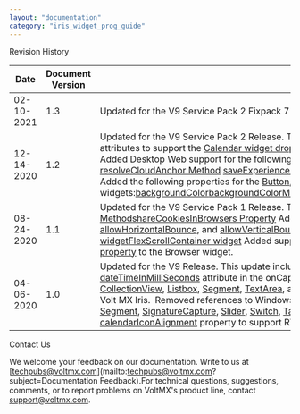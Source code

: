 ```yaml
---
layout: "documentation"
category: "iris_widget_prog_guide"
---
```

                                

  
Revision History

  
| **Date** | **Document Version** | **Description of Releases and Updates** |
| --- | --- | --- |
| 02-10-2021 | 1.3 | Updated for the V9 Service Pack 2 Fixpack 7 Release. This update includes the following new and revised features: Added [enableLazyLoad](Segment_Properties.html#enableLazyLoad) property to Segment widget. Added [loadingPlaceholderImage](Segment_Properties.html#loadingPlaceholderImage) property to Segment widget. Added i18n support for [accessibilityConfig](Button_Properties.html#accessibilityConfig) property. Added configuration support for [Z Index](FlexContainer_Properties.html#zIndex) property. |
| 12-14-2020 | 1.2 | Updated for the V9 Service Pack 2 Release. This update includes the following new and revised features: Added z-Index support for the following Map widget methods and property:[addCircle](Map_Methods.html#zIndexaddCircle)[addPin](Map_Methods.html#zIndexaddPin)[addPins](Map_Methods.html#zIndexaddPins)[addPolygon](Map_Methods.html#zIndexaddPolygon)[addPolyline](Map_Methods.html#zIndexaddPolyline)[updatePin](Map_Methods.html#zIndexupdatePin)[updatePins](Map_Methods.html#zIndexupdatePins)[locationData](Map_Properties.html#zIndexLocation) Added the following properties to the ListBox widget. [disabledKeys](ListBox_Basic_Properties.html#disabledKeys)[itemDisabledSkin](ListBox_Basic_Properties.html#itemDisabledSkin)[itemHoverSkin](ListBox_Basic_Properties.html#itemHoverSkin)[itemNormalSkin](ListBox_Basic_Properties.html#itemNormalSkin) Added the new widget [SigninWithApple](SigninWithApple.html). Added the new attributes to support the [Calendar widget drop down](Calendar.html#dropdown) look under the viewConfig property[gridCellHoverSkin](Calendar_Properties.html#gridCellHoverSkin)[gridMonthYearHoverSkin](Calendar_Properties.html#gridMonthYearHoverSkin)[gridMonthYearSelectedSkin](Calendar_Properties.html#gridMonthYearSelectedSkin)[monthYearDone](Calendar_Properties.html#monthYearDone)[monthYearCancel](Calendar_Properties.html#monthYearCancel) Added the [textCopyable property](TextBox_Properties.html#textCopyable1) for the TextBox widget. Added the [textCopyable property](TextArea_Properties.html#textCopyable) for the TextArea widget. Added Desktop Web support for the following TextBox widget properties.[autoCapitalize](TextBox_Properties.html#autoCapi)[restrictCharactersSet](TextBox_Properties.html#restrictCharactersSet)[textInputMode](TextBox_Properties.html#textInpu) Added Desktop Web support for the following TextArea widget properties.[autoCapitalize](TextArea_Properties.html#autoCapitalize)[restrictCharactersSet](TextArea_Properties.html#restrictCharactersSet)[textInputMode](TextArea_Properties.html#textInputmode) Added the [enableOrDisableDates](Calendar_Properties.html#enableOrDisableDates) property for the Calendar widget. Added the following Properties and Methods to support Save and Retrieve real world positions feature to the ARRenderer widget.[enableCloudAnchors Property](ARRenderer_Properties.html#enableCloudAnchors) [canSaveExperienceCallback Property](ARRenderer_Properties.html#canSaveExperienceCallback) [hostCloudAnchor Method](ARRenderer_Methods.html#hostCloudAnchor) [resolveCloudAnchor Method](ARRenderer_Methods.html#resolveCloudAnchor) [saveExperience Method](ARRenderer_Methods.html#saveExperience) [loadExperience Method](ARRenderer_Methods.html#loadExperience) [clearExperience Method](ARRenderer_Methods.html#clearExperience) Added the following methods to support Real-time Image Recognition and Overlay Image/Video feature to the ARRenderer widget.[startARImageDetection](ARRenderer_Methods.html#startARImageDetection)[stopARImageDetection](ARRenderer_Methods.html#stopARImageDetection) Added new Properties and Methods to support Video Captions feature to the Video Widget[enableCaptions Property](Video_Basic_Properties.html#enableCaptions)[tracks Property](Video_Basic_Properties.html#tracks)[setTracks Method](Video_Method.html#setTracks) Added the following properties for the [Button](Button_Properties.html), [Calendar](Calendar_Properties.html), [Camera](Camera_Properties.html), [CheckBoxGroup](CheckBox_Properties.html), [FlexContainer](FlexContainer_Properties.html), [Label](Label_Properties.html), [ListBox](ListBox_Basic_Properties.html), [RadioButtonGroup](RadioButton_Properties.html), [RichText](RichText_Properties.html), [TextArea2](TextArea_Properties.html), and [TextBox2](TextBox_Properties.html) widgets:[backgroundColor](Button_Properties.html#backgrou)[backgroundColorMultiStepGradient](Button_Properties.html#backgroundColorMultiStepGradient)[backgroundColorTwoStepGradient](Button_Properties.html#backgroundColorTwoStepGradient)[backgroundImage](Button_Properties.html#backgroundImage)[borderColor](Button_Properties.html#borderColor)[borderColorGradient](Button_Properties.html#borderColorGradient)[borderStyle](Button_Properties.html#borderStyle)[borderWidth](Button_Properties.html#borderWidth)[cornerRadius](Button_Properties.html#cornerRadius)[disabledStateSkinProperties](Button_Properties.html#disabledStateSkinProperties)[focusStateSkinProperties](Button_Properties.html#focusStateSkinProperties)[fontColor](Button_Properties.html#fontColor)[fontFamily](Button_Properties.html#fontFamily)[fontSize](Button_Properties.html#fontSize)[fontStyle](Button_Properties.html#fontStyle)[fontWeight](Button_Properties.html#fontWeight)[hoverStateSkinProperties](Button_Properties.html#hoverStateSkinProperties)[pressedStateSkinProperties](Button_Properties.html#pressedStateSkinProperties)[shadowColor](Button_Properties.html#shadowColor)[shadowOffset](Button_Properties.html#shadowOffset)[shadowRadius](Button_Properties.html#shadowRadius)[textShadowColor](Button_Properties.html#textShadowColor)[textShadowOffset](Button_Properties.html#textShadowOffset)[textShadowRadius](Button_Properties.html#textShadowRadius) |
| 08-24-2020 | 1.1 | Updated for the V9 Service Pack 1 Release. This update includes the following new and revised features: Added Android Support for enableCache property in the following widgets.[Browser widget](Browser_Properties.html#enableCa)[CordovaBrowser widget](CordovaBrowser_Properties.html#enableCa) Added [SSLValidationBehavior](Browser_Properties.html#SSLValidationBehavior) property to the Browser widget. Added the following methods and properties to the Browser widget for cookie handling.[clearCookies Method](Browser_Methods.html#clearCookies)[getCookies Method](Browser_Methods.html#getCookies)[setCookies Method](Browser_Methods.html#setCookies)[shareCookiesInBrowsers Property](Browser_Properties.html#shareCookiesInBrowsers) Added [autogrowMode property](TabPane_Properties.html#autogrow) to the TabPane widget. Added new values to textInputMode property to the following widgets:[TextBox](TextBox_Properties.html#dateTimeTextInputMode)[TextArea](TextArea_Properties.html#dateTimeTextInputMode) Added new values to keyBoardStyles property to the following widgets:[TextBox](TextBox_Properties.html#dateTimekeyBoard)[TextArea](TextArea_Properties.html#dateTimekeyBoard) Added isSensitiveText property to [TextBox](TextBox_Properties.html#isSensitiveText) and [TextArea](TextArea_Properties.html#isSensitiveText) widgets. Added Android support for the following FlexScrollContainer widget properties: [bounces](FlexScrollContainer_Properties.html#bounceAndroid), [allowHorizontalBounce](FlexScrollContainer_Properties.html#hbounceAndroid), and [allowVerticalBounce](FlexScrollContainer_Properties.html#vbounceAndroid). Added the following properties to FlexScrollContainer widget.[overScrollX](FlexScrollContainer_Properties.html#overScrollX)[overScrollY](FlexScrollContainer_Properties.html#overScrollY) Removed the support for Enabling RTL from [BottomSheet](BottomSheet.html#bottomsheet-widget) widget. Modified the [Gradle Entry](BottomSheet.html#gradleEntry) for BottomSheet widget dependency. Added [enableCloneControllerForRowTemplates](Segment_Properties.html#enableCloneControllerForRowTemplates) property to Segment widget. Added support for Responsive Grid layout in the following widgets.[FlexForm](FlexForm_Properties.html#flexResponsive)[FlexContainer widget](FlexContainer_Properties.html#flexResponsive)[FlexScrollContainer widget](FlexScrollContainer_Properties.html#flexResponsive) Added support for [responsiveConfig](FlexContainer_Properties.html#responsiveConfig) property for FlexContainer widget. Added support for the following events in TextArea and TextBox widgets.[onBackKeyPress event](TextBox_Events.html#onBackKeyPress)[onKeyboardDidHide event](TextBox_Events.html#onKeyboardDidHide)[onKeyboardDidShow event](TextBox_Events.html#onKeyboardDidShow)[onKeyboardWillHide event](TextBox_Events.html#onKeyboardWillHide)[onKeyboardWillShow event](TextBox_Events.html#onKeyboardWillShow) Added [cacheConfig property](Button_Properties.html#cacheConfig) to the Button widget. Added [cacheConfig property](Image_Properties.html#cacheConfig) to the Image widget. Added [cacheConfig property](Browser_Properties.html#cacheConfig) to the Browser widget. |
| 04-06-2020 | 1.0 | Updated for the V9 Release. This update includes the following new and revised features: Added support for [bounces](Browser_Properties.html#bounces) property to Browser widget. Added support for [newUnderlineBehaviour](Label_Properties.html#newUnderlineBehaviour) property to Label widget. Added the support for itemOrientation property for the following widgets:[RadioButtonGroup widget](RadioButton_Properties.html#itemOrientation)[CheckBoxGroup widget](CheckBox_Properties.html#itemOrientation) Removed support for childAlign Property in FlexContainer widget. Added [dateTimeInMilliSeconds](Camera_Events.html#dateTimeInMilliSeconds) attribute in the onCapture event of Camera widget. Added [browserType](Browser_Properties.html#browserType) property for Browser widget. Added IDE support for [onBreakpointChange](FlexForm_Events.html#onBr) event in FlexForm. Added support for [onBreakpointChange](FlexForm_Events.html#RWComponents) event in Responsive Web components. Added SPA and Desktop Web support for [textStyle](Label_Properties.html#textSyle) property in Label widget. Removed support for blockedUISkin property from the following widgets: [Button](Button_Properties.html#button-properties), [CollectionView](CollectionView_Properties.html#collectionview-properties), [Listbox](ListBox_Basic_Properties.html#listbox-properties), [Segment](Segment_Properties.html#segmentedui-properties), [TextArea](TextArea_Properties.html#textarea-properties), and [TextBox](TextBox_Properties.html#textbox-properties) . Removed support for contextMenu property from the following widgets: [Button](Button_Properties.html#Button) , [CollectionView](CollectionView_Properties.html#Collecti), and [Segment.](Segment_Properties.html#Segmente) Added three new widgets:[ARRenderer](ARRenderer.html#arrenderer-widget)[MLCamera](MLCamera.html#mlcamera-widget) [PDFView](PDFView.html#pdfview-widget) Added the removal of UIWebView from :[Browser](Browser.html#noteWebView) widget [CordovaBrowser](CordovaBrowser.html#noteWebView) widget. Added support for [setCalloutVisibility](Map_Methods.html#dwsetCallout) method in Map widget for Responsive Web. Added support for [Cursor Type](Button_Properties.html#cursorType) property in Volt MX Iris.  Removed references to Windows Phone (Deprecated) channel. Added new parameters to [onCapture](Camera_Events.html#captureParameters) event of Camera widget Added the enable property for the following widgets: [AppMenu](AppMenu_Properties.html#enable), [Browser](Browser_Properties.html#enable), [Button](Button_Properties.html#enable), [Calendar](Calendar_Properties.html#enable), [Camera](Camera_Properties.html#enable), [CheckBoxGroup](CheckBox_Properties.html#enable), [CollectionView](CollectionView_Properties.html#enable), [CordovaBrowser](CordovaBrowser_Properties.html#enable), [DataGrid](DataGrid_Properties.html#enable), [FlexContainer](FlexContainer_Properties.html#enable), [FlexScrollContainer](FlexScrollContainer_Properties.html#enable), [Image](Image_Properties.html#enable), [Label](Label_Properties.html#enable), [ListBox](ListBox_Basic_Properties.html#enable), [Map](Map_Properties.html#enable), [NativeContainer](nativeContainer_Properties.html#enable), [Phone](Phone_Properties.html#enable), [PickerView](PickerView_Basic_Properties.html#enable), [RadioButtonGroup](RadioButton_Properties.html#enable), [RichText](RichText_Properties.html#enable), [Segment](Segment_Properties.html#enable), [SignatureCapture](SignatureCapture_Properties.html#enable), [Slider](Slider_Properties.html#enable), [Switch](Switch_Properties.html#enable), [TabPane](TabPane_Properties.html#enable), [TextArea](TextArea_Properties.html#enable), [TextBox](TextBox_Properties.html#enable),and [Video](Video_Basic_Properties.html#enable). Added the [stopRerenderOnSetDataAt](Segment_Properties.html#stopRerenderOnSetDataAt) property in the Segment widget. Added support for the [WebP](Image.html#WebP) format for Images. Added Responsive Web/ Desktop Web support for [showZoomControl](Map_Properties.html#showZoom) and [zoomLevel](Map_Properties.html#zoomLeve) properties in Map widget. Added the change in the default value of [Browser widget type](Browser.html#noteWebView). Calendar widget enhancementsAdded [calendarIconAlignment](Calendar_Properties.html#calendarIconAlignment) property to support RTL .Added [hidePreviousNextMonthDates](Calendar_Properties.html#hidePreviousNextMonthDates) property Added [setImportantForAutofill](TextBox_Properties.html#setImportantForAutofill) property for TextBox widget.  Added hyphenationFrequency property for the following widgets:[Label](Label_Properties.html#hyphenationFrequency)[RichText](RichText_Properties.html#hyphenationFrequency) Added breakStrategy property for the following widgets:[Label](Label_Properties.html#breakStrategy)[RichText](RichText_Properties.html#breakStrategy) |

Contact Us

We welcome your feedback on our documentation. Write to us at [techpubs@voltmx.com](mailto:techpubs@voltmx.com?subject=Documentation Feedback).For technical questions, suggestions, comments, or to report problems on VoltMX's product line, contact [support@voltmx.com](mailto:support@voltmx.com).

